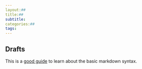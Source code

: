 ```yaml
---
layout:##
title:##   
subtitle:  
categories:##  
tags: 
---
```


## Drafts

This is a [good guide](https://www.markdownguide.org/basic-syntax/) to learn about the basic markdown syntax.
